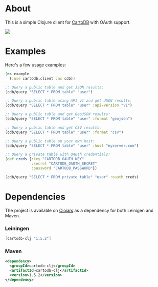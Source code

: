# About

This is a simple Clojure client for [CartoDB](http://cartodb.com) with OAuth support. 

![](http://i.imgur.com/3e4n0.png)

# Examples

Here's a few usage examples:


```clojure
(ns example
  (:use cartodb.client :as cdb))

;; Query a public table and get JSON results:
(cdb/query "SELECT * FROM table" "user")

;; Query a public table using API v1 and get JSON results:
(cdb/query "SELECT * FROM table" "user" :api-version "v1")

;; Query a public table and get GeoJSON results:
(cdb/query "SELECT * FROM table" "user" :format "geojson")

;; Query a public table and get CSV results:
(cdb/query "SELECT * FROM table" "user" :format "csv")

;; Query a public table on your own host:
(cdb/query "SELECT * FROM table" "user" :host "myserver.com")

;; Query a private table with OAuth credentials:
(def creds {:key "CARTODB_OAUTH_KEY"
            :secret "CARTODB_OAUTH_SECRET"
            :password "CARTODB_PASSWORD"})

(cdb/query "SELECT * FROM private_table" "user" :oauth creds)
```

# Dependencies

The project is available on [Clojars](https://clojars.org/cartodb-clj) as a dependency for both Leinigen and Maven.

### Leiningen

```clojure
[cartodb-clj "1.5.2"]
```

### Maven

```xml
<dependency>
  <groupId>cartodb-clj</groupId>
  <artifactId>cartodb-clj</artifactId>
  <version>1.5.2</version>
</dependency>
```
